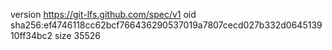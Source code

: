 version https://git-lfs.github.com/spec/v1
oid sha256:ef4746118cc62bcf766436290537019a7807cecd027b332d064513910ff34bc2
size 35526

